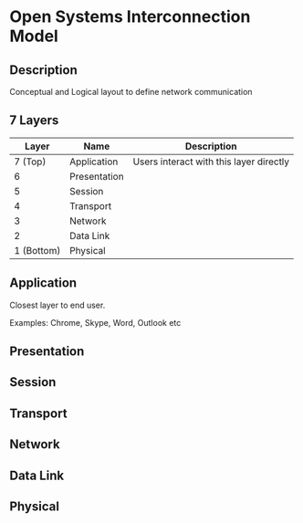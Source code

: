 # Open Systems Interconnection Model
## Description 
Conceptual and Logical layout to define network communication

## 7 Layers
Layer | Name | Description
-- | -- | --
7 (Top) | Application | Users interact with this layer directly 
6 | Presentation | 
5 | Session| 
4 | Transport|  
3 | Network | 
2 | Data Link |
1 (Bottom) | Physical |

## Application
Closest layer to end user.

Examples: Chrome, Skype, Word, Outlook etc

## Presentation


## Session


## Transport


## Network


## Data Link


## Physical
